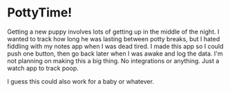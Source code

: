 # PottyTime!

Getting a new puppy involves lots of getting up in the middle of the night. I wanted to track how long he was lasting between potty breaks, but I hated fiddling with my notes app when I was dead tired. I made this app so I could push one button, then go back later when I was awake and log the data. I'm not planning on making this a big thing. No integrations or anything. Just a watch app to track poop.

I guess this could also work for a baby or whatever.
